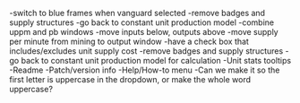 -switch to blue frames when vanguard selected
-remove badges and supply structures
-go back to constant unit production model
-combine uppm and pb windows
-move inputs below, outputs above
-move supply per minute from mining to output window
-have a check box that includes/excludes unit supply cost
-remove badges and supply structures
-go back to constant unit production model for calculation
-Unit stats tooltips
-Readme
-Patch/version info
-Help/How-to menu
-Can we make it so the first letter is uppercase in the dropdown, or make the whole word uppercase?
